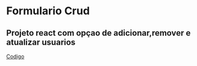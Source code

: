 # Formulario Crud

## Projeto react com opçao de adicionar,remover e atualizar usuarios

[Codigo](src/components/)

